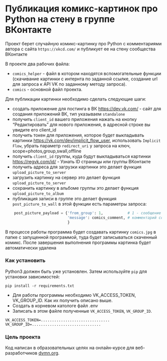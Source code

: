 # Публикация комикс-картинок про Python на стену в группе ВКонтакте

Проект берет случайную комикс-картинку про Python с комментариями автора с сайта `https://xkcd.com/` и публикует ее на стену сообщества ВКонтакте

В проекте два рабочих файла:
- `comics_helper` - файл в котором находятся вспомогательные функции (скачивание картинки с интернта по заданной ссылке, создание url для запроса к API VK
по заданному методу запроса).
- `comics` - основной файл проекта. 

Для публикации картинки необходимо сделать следующие шаги:
- создать приложение для постинга в ВК
https://dev.vk.com/ - сайт для создания приложений ВК, тип указываем `standalone`
- получить `client_id` вашего приложения
нажать на кнопку “Редактировать” для нового приложения, в адресной строке вы увидите его client_id
- получить токен для приложения, которое будет выкладывать картинки
https://vk.com/dev/implicit_flow_user, использовать `Implicit Flow`, убрать параметр `redirect_uri` у запроса на ключ, scope=photos,group,swall,offline
- получить `client_id` группы, куда будут выкладываться картинки
https://regvk.com/id/ - Узнать ID страницы или группы ВКонтакте
- получить адреса для загрузки картинки
это делает функция `upload_picture_to_server`
- загрузить картинку на сервер
это делает функция `upload_picture_to_server`
- сохранить картинку в альбоме группы
это делает функция `upload_picture_to_album`
- публикация записи в группе
это делает функция `post_picture_to_wall`
в этой функции есть параметры запроса:
```py
    post_picture_payload = {'from_group': 1,           # 1 - сообщение от имени группы, 0 - от имени пользователя
                            'message': comics_comment, # комментарий со страницы xkcd комикса
                            }

```

В процессе работы программа будет создавать картинку `comics.jpg` в папке с запущенной программой, туда будет записываться скаченный комикс. 
После завершения выполнения программы картинка будет автоматически удалена

### Как установить

Python3 должен быть уже установлен. 
Затем используйте `pip` для установки зависимостей:
```
pip install -r requirements.txt
```
- Для работы программы необходимо VK_ACCESS_TOKEN, VK_GROUP_ID. Как их получить описано выше.
- Создать в корневом катологе файл .env
- Записать в этом файле полученные `VK_ACCESS_TOKEN`, `VK_GROUP_ID`.

``` 
VK_ACCESS_TOKEN=...............................
VK_GROUP_ID=...............................
```

### Цель проекта

Код написан в образовательных целях на онлайн-курсе для веб-разработчиков [dvmn.org](https://dvmn.org/).
